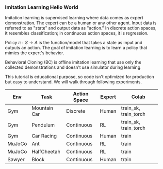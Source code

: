 ### Imitation Learning Hello World

Imitation learning is supervised learning where data comes as expert demonstration. The expert can be a human or any other agent. Input data is referred to as "state" and output data as "action." In discrete action spaces, it resembles classification; in continuous action spaces, it is regression.

Policy $\pi: S \rightarrow A$ is the function/model that takes a state as input and outputs an action. The goal of imitation learning is to learn a policy that mimics the expert's behavior.

Behavioral Cloning (BC) is offline imitation learning that use only the collected demonstrations and doesn't use simulator during learning. 

This tutorial is educational purpose, so code isn't optimized for production but easy to understand. We will walk through following experiments.

|  Env   |   Task   |  Action Space  |  Expert  |  Colab  |
|--------|----------|------------------------|----------|---------|
| Gym     | Mountain Car | Discrete | Human | train_sk, train_torch | 
| Gym | Pendulum | Continuous | RL | train_sk, train_torch | 
| Gym     | Car Racing | Continuous | Human | train|
| MuJoCo | Ant | Continuous | RL | train |
| MuJoCo | HalfCheetah | Continuous | RL | train |
| Sawyer | Block | Continuous | Human | train |




